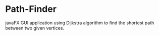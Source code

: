 # Path-Finder
javaFX GUI application using Dijkstra algorithm to find the shortest path between two given vertices.

